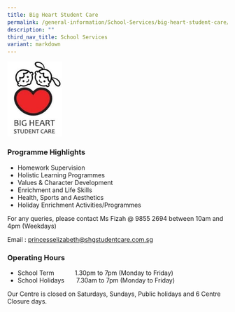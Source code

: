```yaml
---
title: Big Heart Student Care
permalink: /general-information/School-Services/big-heart-student-care/
description: ""
third_nav_title: School Services
variant: markdown
---
```

<img src="/images/BIg%20Heart%20Lego.jpg" style="width:25%">

### Programme Highlights

[](mailto:princesselizabeth@shgstudentcare.com.sg)

*   Homework Supervision
*   Holistic Learning Programmes
*   Values &amp; Character Development
*   Enrichment and Life Skills
*   Health, Sports and Aesthetics
*   Holiday Enrichment Activities/Programmes

For any queries, please contact Ms Fizah @ 9855 2694 between 10am and 4pm (Weekdays)

Email :&nbsp;[princesselizabeth@shgstudentcare.com.sg](mailto:princesselizabeth@shgstudentcare.com.sg)

  

### Operating Hours

  

*   School Term&nbsp; &nbsp; &nbsp; &nbsp; &nbsp; &nbsp; 1.30pm to 7pm (Monday to Friday)
*   School Holidays&nbsp; &nbsp; &nbsp; &nbsp;7.30am to 7pm (Monday to Friday)

Our Centre is closed on Saturdays, Sundays, Public holidays and 6 Centre Closure days.